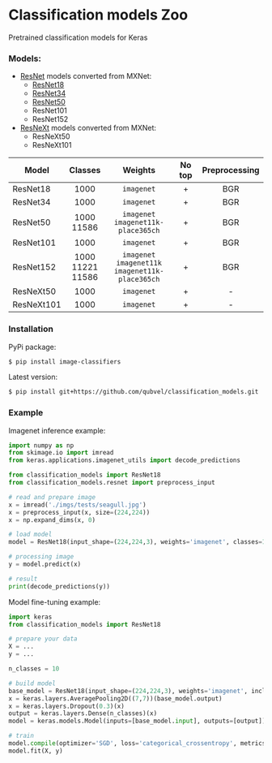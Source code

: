 # Classification models Zoo
Pretrained classification models for Keras

### Models: 
- [ResNet](https://arxiv.org/abs/1512.03385) models converted from MXNet:
  - [ResNet18](https://github.com/qubvel/classification_models/blob/master/imgs/graphs/resnet18.png)
  - [ResNet34](https://github.com/qubvel/classification_models/blob/master/imgs/graphs/resnet34.png)
  - [ResNet50](https://github.com/qubvel/classification_models/blob/master/imgs/graphs/resnet50.png)
  - ResNet101
  - ResNet152
- [ResNeXt](https://arxiv.org/abs/1611.05431) models converted from MXNet:
  - ResNeXt50
  - ResNeXt101
  
| Model     | Classes |      Weights       | No top | Preprocessing|
|-----------|:-------:|:----------------------------:|:------:|:------:|
| ResNet18  | 1000  | `imagenet` | +  |BGR|
| ResNet34  | 1000  | `imagenet` | +  |BGR|
| ResNet50  | 1000<br>11586  |`imagenet`<br>`imagenet11k-place365ch` | +  |BGR |
| ResNet101 | 1000  | `imagenet` | +  |BGR |
| ResNet152 | 1000<br>11221<br>11586 | `imagenet`<br>`imagenet11k`<br>`imagenet11k-place365ch` | +  |BGR |
| ResNeXt50 | 1000 | `imagenet` | +  |- |
| ResNeXt101 | 1000 | `imagenet` | +  |- |

### Installation
PyPi package:
```bash
$ pip install image-classifiers
```
Latest version:
```bash
$ pip install git+https://github.com/qubvel/classification_models.git
```

### Example  

Imagenet inference example:  
```python
import numpy as np
from skimage.io import imread
from keras.applications.imagenet_utils import decode_predictions

from classification_models import ResNet18
from classification_models.resnet import preprocess_input

# read and prepare image
x = imread('./imgs/tests/seagull.jpg')
x = preprocess_input(x, size=(224,224))
x = np.expand_dims(x, 0)

# load model
model = ResNet18(input_shape=(224,224,3), weights='imagenet', classes=1000)

# processing image
y = model.predict(x)

# result
print(decode_predictions(y))
```

Model fine-tuning example:
```python
import keras
from classification_models import ResNet18

# prepare your data
X = ...
y = ...

n_classes = 10

# build model
base_model = ResNet18(input_shape=(224,224,3), weights='imagenet', include_top=False)
x = keras.layers.AveragePooling2D((7,7))(base_model.output)
x = keras.layers.Dropout(0.3)(x)
output = keras.layers.Dense(n_classes)(x)
model = keras.models.Model(inputs=[base_model.input], outputs=[output])

# train
model.compile(optimizer='SGD', loss='categorical_crossentropy', metrics=['accuracy'])
model.fit(X, y)
```
